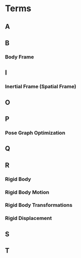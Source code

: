 # Terms

## A

## B

### Body Frame

## I

### Inertial Frame (Spatial Frame)

## O

## P
### Pose Graph Optimization

## Q

## R
### Rigid Body

### Rigid Body Motion

### Rigid Body Transformations

### Rigid Displacement

## S

## T



